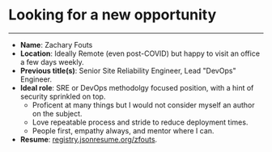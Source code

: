 # Looking for a new opportunity
---
- **Name**: Zachary Fouts
- **Location**: Ideally Remote (even post-COVID) but happy to visit an office a few days weekly.
- **Previous title(s)**: Senior Site Reliability Engineer, Lead "DevOps" Engineer.
- **Ideal role**: SRE or DevOps methodolgy focused position, with a hint of security sprinkled on top.
  - Proficent at many things but I would not consider myself an author on the subject.
  - Love repeatable process and stride to reduce deployment times.
  - People first, empathy always, and mentor where I can.
- **Resume**: [registry.jsonresume.org/zfouts](https://registry.jsonresume.org/zfouts).
